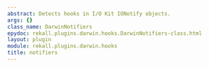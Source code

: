 ```yaml
---
abstract: Detects hooks in I/O Kit IONotify objects.
args: {}
class_name: DarwinNotifiers
epydoc: rekall.plugins.darwin.hooks.DarwinNotifiers-class.html
layout: plugin
module: rekall.plugins.darwin.hooks
title: notifiers
---
```

